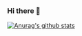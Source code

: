 ### Hi there 👋

[![Anurag's github stats](https://github-readme-stats.vercel.app/api?username=lzh77)](https://github.com/lzh77)
